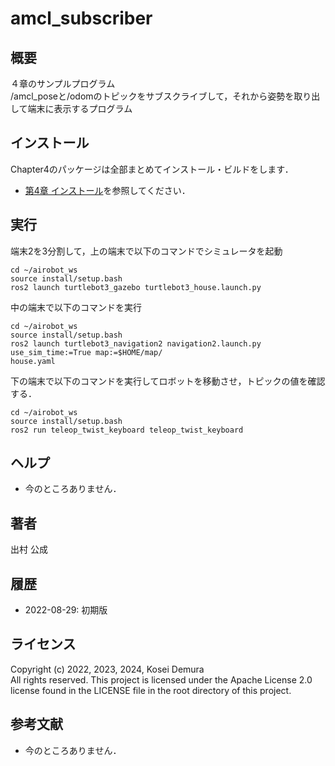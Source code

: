 # amcl_subscriber
## 概要
４章のサンプルプログラム  
/amcl_poseと/odomのトピックをサブスクライブして，それから姿勢を取り出して端末に表示するプログラム


## インストール
Chapter4のパッケージは全部まとめてインストール・ビルドをします．
- [第4章 インストール](https://github.com/AI-Robot-Book/chapter4)を参照してください．


## 実行
端末2を3分割して，上の端末で以下のコマンドでシミュレータを起動
```
cd ~/airobot_ws
source install/setup.bash
ros2 launch turtlebot3_gazebo turtlebot3_house.launch.py  
```

中の端末で以下のコマンドを実行
```
cd ~/airobot_ws
source install/setup.bash
ros2 launch turtlebot3_navigation2 navigation2.launch.py use_sim_time:=True map:=$HOME/map/
house.yaml
```

下の端末で以下のコマンドを実行してロボットを移動させ，トピックの値を確認する．
```
cd ~/airobot_ws
source install/setup.bash
ros2 run teleop_twist_keyboard teleop_twist_keyboard
```


## ヘルプ
- 今のところありません．
 
## 著者
出村 公成


## 履歴
- 2022-08-29: 初期版


## ライセンス
Copyright (c) 2022, 2023, 2024, Kosei Demura  
All rights reserved. This project is licensed under the Apache License 2.0 license found in the LICENSE file in the root directory of this project.


## 参考文献
- 今のところありません．
